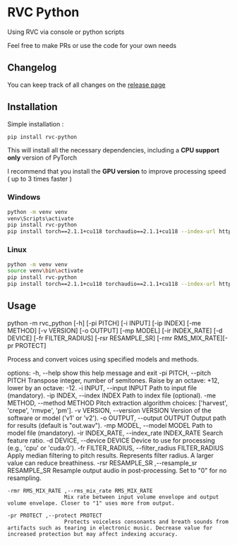 # RVC Python

Using RVC via console or python scripts

Feel free to make PRs or use the code for your own needs

## Changelog

You can keep track of all changes on the [release page](https://github.com/daswer123/https://github.com/daswer123/rvc-python/releases)

## Installation

Simple installation :

```bash
pip install rvc-python
```

This will install all the necessary dependencies, including a **CPU support only** version of PyTorch

I recommend that you install the **GPU version** to improve processing speed ( up to 3 times faster )

### Windows
```bash
python -m venv venv
venv\Scripts\activate
pip install rvc-python
pip install torch==2.1.1+cu118 torchaudio==2.1.1+cu118 --index-url https://download.pytorch.org/whl/cu118
```

### Linux
```bash
python -m venv venv
source venv\bin\activate
pip install rvc-python
pip install torch==2.1.1+cu118 torchaudio==2.1.1+cu118 --index-url https://download.pytorch.org/whl/cu118
```

## Usage

python -m rvc_python [-h] [-pi PITCH] [-i INPUT] [-ip INDEX] [-me METHOD] [-v VERSION] [-o OUTPUT]
                  [-mp MODEL] [-ir INDEX_RATE] [-d DEVICE]
                  [-fr FILTER_RADIUS]  [-rsr RESAMPLE_SR]
                  [-rmr RMS_MIX_RATE][-pr PROTECT]

Process and convert voices using specified models and methods.

options:
  -h, --help            show this help message and exit
  -pi PITCH, --pitch PITCH
                        Transpose integer, number of semitones. Raise by an octave: +12,
                        lower by an octave: -12.
  -i INPUT, --input INPUT
                        Path to input file (mandatory).
  -ip INDEX, --index INDEX
                        Path to index file (optional).
  -me METHOD, --method METHOD
                        Pitch extraction algorithm choices: ['harvest', 'crepe', 'rmvpe', 'pm'].
  -v VERSION, --version VERSION
                        Version of the software or model ('v1' or 'v2').
  -o OUTPUT, --output OUTPUT
                        Output path for results (default is "out.wav").
  -mp MODEL, --model MODEL
                        Path to model file (mandatory).
  -ir INDEX_RATE, --index_rate INDEX_RATE
                        Search feature ratio.
  -d DEVICE, --device DEVICE
                       Device to use for processing (e.g., 'cpu' or 'cuda:0').
  -fr FILTER_RADIUS, --filter_radius FILTER_RADIUS
                       Apply median filtering to pitch results. Represents filter radius.
                       A larger value can reduce breathiness.
  -rsr RESAMPLE_SR ,--resample_sr RESAMPLE_SR
                      Resample output audio in post-processing. Set to "0" for no resampling.

  	-rmr RMS_MIX_RATE ,--rms_mix_rate RMS_MIX_RATE
                      Mix rate between input volume envelope and output volume envelope. Closer to "1" uses more from output.

  	-pr PROTECT ,--protect PROTECT
                      Protects voiceless consonants and breath sounds from artifacts such as tearing in electronic music. Decrease value for increased protection but may affect indexing accuracy.

